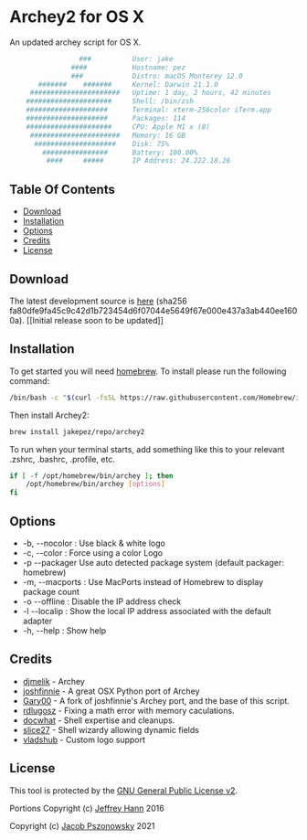 # Archey2 for OS X
An updated archey script for OS X.

```sh
                 ###          User: jake
               ####           Hostname: pez
               ###            Distro: macOS Monterey 12.0
       #######    #######     Kernel: Darwin 21.1.0
     ######################   Uptime: 1 day, 2 hours, 42 minutes
    #####################     Shell: /bin/zsh
    ####################      Terminal: xterm-256color iTerm.app
    ####################      Packages: 114
    #####################     CPU: Apple M1 x (8)
     ######################   Memory: 16 GB
      ####################    Disk: 75%
        ################      Battery: 100.00%
         ####     #####       IP Address: 24.222.18.26
```

## Table Of Contents
* [Download](#download)
* [Installation](#installation)
* [Options](#options)
* [Credits](#credits)
* [License](#license)

## Download
The latest development source is [here](https://github.com/jakepez/archey2-osx/archive/refs/heads/develop.tar.gz) (sha256 fa80dfe9fa45c9c42d1b723454d6f07044e5649f67e000e437a3ab440ee1600a). [[Initial release soon to be updated]]

## Installation
To get started you will need [homebrew](http://brew.sh/). To install please run the following command:
```bash
/bin/bash -c "$(curl -fsSL https://raw.githubusercontent.com/Homebrew/install/HEAD/install.sh)"
```
Then install Archey2:

```bash
brew install jakepez/repo/archey2
```

To run when your terminal starts, add something like this to your relevant .zshrc, .bashrc, .profile, etc.
```bash
if [ -f /opt/homebrew/bin/archey ]; then
    /opt/homebrew/bin/archey [options]
fi
```

## Options
* -b,  --nocolor : Use black & white logo
* -c,  --color   : Force using a color Logo
* -p   --packager  Use auto detected package system (default packager: homebrew)
* -m,  --macports : Use MacPorts instead of Homebrew to display package count
* -o   --offline : Disable the IP address check
* -l   --localip : Show the local IP address associated with the default adapter
* -h,  --help : Show help


## Credits
* [djmelik](https://github.com/djmelik/archey) - Archey
* [joshfinnie](https://github.com/joshfinnie/archey-osx) - A great OSX Python port of Archey
* [Gary00](https://github.com/Gary00/archey-osx) - A fork of joshfinnie's Archey port, and the base of this script.
* [rdlugosz](https://github.com/rdlugosz) - Fixing a math error with memory caculations.
* [docwhat](https://github.com/docwhat) - Shell expertise and cleanups.
* [slice27](https://github.com/slice27) - Shell wizardy allowing dynamic fields
* [vladshub](https://github.com/vladshub) - Custom logo support

## License
This tool is protected by the [GNU General Public License v2](http://www.gnu.org/licenses/gpl-2.0.html).

Portions Copyright (c) [Jeffrey Hann](http://jeffreyhann.ca/) 2016

Copyright (c) [Jacob Pszonowsky](https://github.com/jakepez/archey2-osx/) 2021
